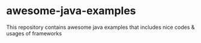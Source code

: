 # awesome-java-examples
This repository contains awesome java examples that includes nice codes &amp; usages of frameworks
